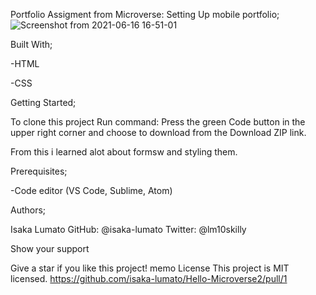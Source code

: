 Portfolio
Assigment from Microverse: Setting Up mobile portfolio;
![Screenshot from 2021-06-16 16-51-01](https://user-images.githubusercontent.com/75973193/122231497-2767f100-cec3-11eb-9f8d-77ad3824b853.png)


Built With;

-HTML

-CSS

Getting Started;

To clone this project Run command: Press the green Code button in the upper right corner and choose to download from the Download ZIP link.

From this i learned alot about formsw and styling them.

Prerequisites;

-Code editor (VS Code, Sublime, Atom)

Authors;

Isaka Lumato
GitHub: @isaka-lumato
Twitter: @lm10skilly

Show your support

Give a star if you like this project!
memo License
This project is MIT licensed.
https://github.com/isaka-lumato/Hello-Microverse2/pull/1
